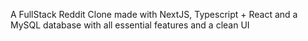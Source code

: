 A FullStack Reddit Clone made with NextJS, Typescript + React and a MySQL database with all essential features and a clean UI
